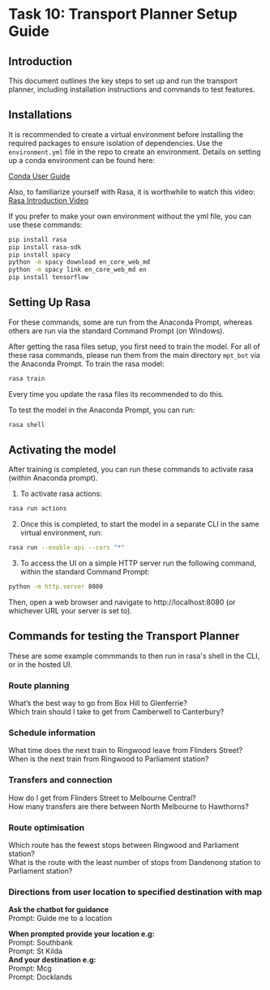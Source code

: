 # Task 10: Transport Planner Setup Guide

## Introduction

This document outlines the key steps to set up and run the transport planner, including installation instructions and commands to test features.

## Installations

It is recommended to create a virtual environment before installing the required packages to ensure isolation of dependencies. Use the `environment.yml` file in the repo to create an environment. Details on setting up a conda environment can be found here:

[Conda User Guide](https://docs.conda.io/projects/conda/en/latest/user-guide/tasks/manage-environments.html)

Also, to familiarize yourself with Rasa, it is worthwhile to watch this video:
[Rasa Introduction Video](https://www.youtube.com/watch?v=Co7QtrJBkpY)


If you prefer to make your own environment without the yml file, you can use these commands:

```bash
pip install rasa
pip install rasa-sdk
pip install spacy
python -m spacy download en_core_web_md
python -m spacy link en_core_web_md en
pip install tensorflow


```
## Setting Up Rasa

For these commands, some are run from the Anaconda Prompt, whereas others are run via the standard Command Prompt (on Windows). 

After getting the rasa files setup, you first need to train the model. For all of these rasa commands, please run them from the main directory `mpt_bot` via the Anaconda Prompt.
To train the rasa model:
```bash
rasa train
```
Every time you update the rasa files its recommended to do this.

To test the model in the Anaconda Prompt, you can run:
```bash
rasa shell
```

## Activating the model
After training is completed, you can run these commands to activate rasa (within Anaconda prompt).

1) To activate rasa actions:
```bash
rasa run actions
```

2) Once this is completed, to start the model in a separate CLI in the same virtual environment, run:
```bash
rasa run --enable-api --cors "*"
```

3) To access the UI on a simple HTTP server run the following command, within the standard Command Prompt:
```bash
python -m http.server 8080
```

Then, open a web browser and navigate to http://localhost:8080 (or whichever URL your server is set to).

## Commands for testing the Transport Planner

These are some example commmands to then run in rasa's shell in the CLI, or in the hosted UI.

### Route planning
What’s the best way to go from Box Hill to Glenferrie? <br>
Which train should I take to get from Camberwell to Canterbury? <br>
 
### Schedule information
What time does the next train to Ringwood leave from Flinders Street? <br>
When is the next train from Ringwood to Parliament station? <br>
 
### Transfers and connection
How do I get from Flinders Street to Melbourne Central? <br>
How many transfers are there between North Melbourne to Hawthorns? <br>
 
### Route optimisation
Which route has the fewest stops between Ringwood and Parliament station? <br>
What is the route with the least number of stops from Dandenong station to Parliament station? <br>

### Directions from user location to specified destination with map
**Ask the chatbot for guidance** <br>
Prompt: Guide me to a location

**When prompted provide your location e.g:** <br>
Prompt: Southbank <br>
Prompt: St Kilda <br>
**And your destination e.g:** <br>
Prompt: Mcg <br>
Prompt: Docklands <br>
